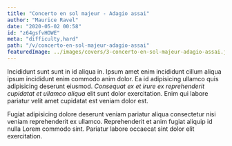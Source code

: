```yaml
---
title: "Concerto en sol majeur - Adagio assai"
author: "Maurice Ravel"
date: "2020-05-02 00:58"
id: "z64gsfvHOWE"
meta: "difficulty,hard"
path: "/v/concerto-en-sol-majeur-adagio-assai"
featuredImage: ../images/covers/3-concerto-en-sol-majeur-adagio-assai.jpg
---
```


Incididunt sunt sunt in id aliqua in. Ipsum amet enim incididunt cillum aliqua ipsum incididunt enim commodo anim dolor. Ea id adipisicing ullamco quis adipisicing deserunt eiusmod. _Consequat ex et irure ex reprehenderit cupidatat et ullamco aliqua_ elit sunt dolor exercitation. Enim qui labore pariatur velit amet cupidatat est veniam dolor est.

Fugiat adipisicing dolore deserunt veniam pariatur aliqua consectetur nisi veniam reprehenderit ex ullamco. Reprehenderit et anim fugiat aliquip id nulla Lorem commodo sint. Pariatur labore occaecat sint dolor elit exercitation.
